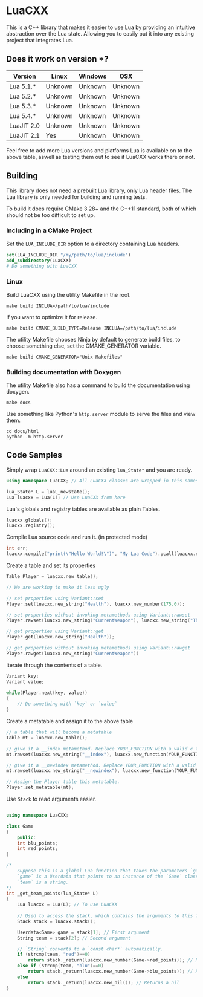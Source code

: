 # LuaCXX

This is a C++ library that makes it easier to use Lua by providing an intuitive abstraction over the Lua state. Allowing you to easily put it into any existing project that integrates Lua.


## Does it work on version *?

|Version       |Linux    |Windows  |OSX      |
|--------------|---------|---------|---------|
|Lua 5.1.*     |Unknown  |Unknown  |Unknown  |
|Lua 5.2.*     |Unknown  |Unknown  |Unknown  |
|Lua 5.3.*     |Unknown  |Unknown  |Unknown  |
|Lua 5.4.*     |Unknown  |Unknown  |Unknown  |
|LuaJIT 2.0    |Unknown  |Unknown  |Unknown  |
|LuaJIT 2.1    |Yes      |Unknown  |Unknown  |

Feel free to add more Lua versions and platforms Lua is available on to the above table, aswell as testing them out to see if LuaCXX works there or not.
## Building
This library does not need a prebuilt Lua library, only Lua header files.
The Lua library is only needed for building and running tests.

To build it does require CMake 3.28+ and the C++11 standard, both of which should not be too difficult to set up.

### Including in a CMake Project
Set the `LUA_INCLUDE_DIR` option to a directory containing Lua headers.
```cmake
set(LUA_INCLUDE_DIR "/my/path/to/lua/include")
add_subdirectory(LuaCXX)
# Do something with LuaCXX
```

### Linux

Build LuaCXX using the utility Makefile in the root.
```
make build INCLUA=/path/to/lua/include
```

If you want to optimize it for release.
```
make build CMAKE_BUILD_TYPE=Release INCLUA=/path/to/lua/include
```

The utility Makefile chooses Ninja by default to generate build files, to choose something else, set the CMAKE_GENERATOR variable.
```
make build CMAKE_GENERATOR="Unix Makefiles"
```

### Building documentation with Doxygen

The utility Makefile also has a command to build the documentation using doxygen.

```
make docs
```

Use something like Python's `http.server` module to serve the files and view them.
```
cd docs/html
python -m http.server
```


## Code Samples

Simply wrap `LuaCXX::Lua` around an existing `lua_State*` and you are ready.
```cpp
using namespace LuaCXX; // All LuaCXX classes are wrapped in this namespace

lua_State* L = luaL_newstate();
Lua luacxx = Lua(L); // Use LuaCXX from here
```

Lua's globals and registry tables are available as plain Tables.
```cpp
luacxx.globals();
luacxx.registry();
```

Compile Lua source code and run it. (in protected mode)
```cpp
int err;
luacxx.compile("print(\"Hello World!\")", "My Lua Code").pcall(luacxx.new_nil(), err); 
```

Create a table and set its properties
```cpp
Table Player = luacxx.new_table();

// We are working to make it less ugly

// set properties using Variant::set
Player.set(luacxx.new_string("Health"), luacxx.new_number(175.0));

// set properties without invoking metamethods using Variant::rawset
Player.rawset(luacxx.new_string("CurrentWeapon"), luacxx.new_string("The Eyelander")); 

// get properties using Variant::get
Player.get(luacxx.new_string("Health"));

// get properties without invoking metamethods using Variant::rawget
Player.rawget(luacxx.new_string("CurrentWeapon"))
```

Iterate through the contents of a table.
```cpp
Variant key;
Variant value;

while(Player.next(key, value))
{
    // Do something with `key` or `value`
}
```

Create a metatable and assign it to the above table
```cpp
// a table that will become a metatable
Table mt = luacxx.new_table();

// give it a __index metamethod. Replace YOUR_FUNCTION with a valid c function
mt.rawset(luacxx.new_string("__index"), luacxx.new_function(YOUR_FUNCTION));

// give it a __newindex metamethod. Replace YOUR_FUNCTION with a valid c function
mt.rawset(luacxx.new_string("__newindex"), luacxx.new_function(YOUR_FUNCTION));

// Assign the Player table this metatable.
Player.set_metatable(mt);
```

Use `Stack` to read arguments easier.
```cpp

using namespace LuaCXX;

class Game
{
    public:
    int blu_points;
    int red_points;
}

/*
    Suppose this is a global Lua function that takes the parameters `game` and `team`
    `game` is a Userdata that points to an instance of the `Game` class above.
    `team` is a string.
*/
int _get_team_points(lua_State* L)
{
    Lua luacxx = Lua(L); // To use LuaCXX
    
    // Used to access the stack, which contains the arguments to this function
    Stack stack = luacxx.stack(); 

    Userdata<Game> game = stack[1]; // First argument
    String team = stack[2]; // Second argument

    // `String` converts to a `const char*` automatically.
    if (strcmp(team, "red")==0)
        return stack._return(luacxx.new_number(Game->red_points)); // Returns Game::red_points
    else if (strcmp(team, "blu")==0)
        return stack._return(luacxx.new_number(Game->blu_points)); // Returns Game::blu_points
    else
        return stack._return(luacxx.new_nil()); // Returns a nil
}
```

